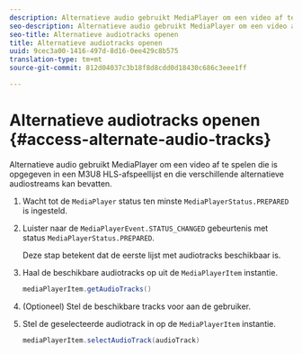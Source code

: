 ```yaml
---
description: Alternatieve audio gebruikt MediaPlayer om een video af te spelen die is opgegeven in een M3U8 HLS-afspeellijst en die verschillende alternatieve audiostreams kan bevatten.
seo-description: Alternatieve audio gebruikt MediaPlayer om een video af te spelen die is opgegeven in een M3U8 HLS-afspeellijst en die verschillende alternatieve audiostreams kan bevatten.
seo-title: Alternatieve audiotracks openen
title: Alternatieve audiotracks openen
uuid: 9cec3a00-1416-497d-8d16-0ee429c8b575
translation-type: tm+mt
source-git-commit: 812d04037c3b18f8d8cdd0d18430c686c3eee1ff

---
```



# Alternatieve audiotracks openen {#access-alternate-audio-tracks}

Alternatieve audio gebruikt MediaPlayer om een video af te spelen die is opgegeven in een M3U8 HLS-afspeellijst en die verschillende alternatieve audiostreams kan bevatten.

1. Wacht tot de `MediaPlayer` status ten minste `MediaPlayerStatus.PREPARED` is ingesteld.
1. Luister naar de `MediaPlayerEvent.STATUS_CHANGED` gebeurtenis met status `MediaPlayerStatus.PREPARED`.

   Deze stap betekent dat de eerste lijst met audiotracks beschikbaar is.

1. Haal de beschikbare audiotracks op uit de `MediaPlayerItem` instantie.

   ```java
   mediaPlayerItem.getAudioTracks()
   ```

1. (Optioneel) Stel de beschikbare tracks voor aan de gebruiker.
1. Stel de geselecteerde audiotrack in op de `MediaPlayerItem` instantie.

   ```java
   mediaPlayerItem.selectAudioTrack(audioTrack)
   ```

